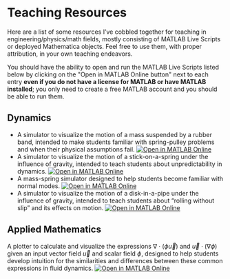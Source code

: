 # Teaching Resources
Here are a list of some resources I’ve cobbled together for teaching in engineering/physics/math fields, mostly consisting of MATLAB Live Scripts or deployed Mathematica objects. Feel free to use them, with proper attribution, in your own teaching endeavors.

You should have the ability to open and run the MATLAB Live Scripts listed below by clicking on the "Open in MATLAB Online button" next to each entry **even if you do not have a license for MATLAB or have MATLAB installed**; you only need to create a free MATLAB account and you should be able to run them.

## Dynamics
- A simulator to visualize the motion of a mass suspended by a rubber band, intended to make students familiar with spring-pulley problems and when their physical assumptions fail. [![Open in MATLAB Online](https://www.mathworks.com/images/responsive/global/open-in-matlab-online.svg)](https://matlab.mathworks.com/open/github/v1?repo=aghostinthefigures/teaching-resources&file=RubberBandBallSimulator.mlx)
- A simulator to visualize the motion of a stick-on-a-spring under the influence of gravity, intended to teach students about unpredictability in dynamics. [![Open in MATLAB Online](https://www.mathworks.com/images/responsive/global/open-in-matlab-online.svg)](https://matlab.mathworks.com/open/github/v1?repo=aghostinthefigures/teaching-resources&file=StickSpringSimulator.mlx)
- A mass-spring simulator designed to help students become familiar with normal modes. [![Open in MATLAB Online](https://www.mathworks.com/images/responsive/global/open-in-matlab-online.svg)](https://matlab.mathworks.com/open/github/v1?repo=aghostinthefigures/teaching-resources&file=SpringSimulator.mlx)
- A simulator to visualize the motion of a disk-in-a-pipe under the influence of gravity, intended to teach students about “rolling without slip” and its effects on motion. [![Open in MATLAB Online](https://www.mathworks.com/images/responsive/global/open-in-matlab-online.svg)](https://matlab.mathworks.com/open/github/v1?repo=aghostinthefigures/teaching-resources&file=DiskOnPipeSimulator.mlx)
## Applied Mathematics
A plotter to calculate and visualize the expressions $\nabla\cdot\left(\phi\vec{u}\right)$ and $\vec{u}\cdot\left(\nabla\phi\right)$ given an input vector field $\vec{u}$ and scalar field $\phi$, designed to help students develop intuition for the similarities and differences between these common expressions in fluid dynamics. [![Open in MATLAB Online](https://www.mathworks.com/images/responsive/global/open-in-matlab-online.svg)](https://matlab.mathworks.com/open/github/v1?repo=aghostinthefigures/teaching-resources&file=UdotGradV.mlx)
